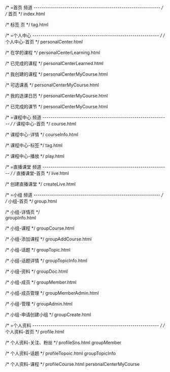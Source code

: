 /* =首页 频道
-------------------------------------------------------------- */
/* 首页 */
index.html

/* 标签 页 */
tag.html

/* =个人中心
-------------------------------------------------------------- */
/* 个人中心-首页 */
personalCenter.html

/* 在学的课程 */
personalCenterLearning.html

/* 已完成的课程 */
personalCenterLearned.html

/* 我创建的课程 */
personalCenterMyCourse.html

/* 可选课表 */
personalCenterMyCourse.html

/* 我的选课日历 */
personalCenterMyCourse.html

/* 已完成的课节 */
personalCenterMyCourse.html


/* =课程中心 频道
-------------------------------------------------------------- */
/* 课程中心-首页 */
course.html

/* 课程中心-详情 */
courseInfo.html

/* 课程中心-标签 */
tag.html

/* 课程中心-播放 */
play.html



/* =直播课堂 频道
-------------------------------------------------------------- */
/* 直播课堂-首页 */
live.html

/* 创建直播课堂 */
createLive.html



/* =小组 频道
-------------------------------------------------------------- */
/* 小组-首页 */
group.html

/* 小组-详情页 */    
groupInfo.html

/* 小组-课程 */
groupCourse.html

/* 小组-添加课程 */
groupAddCourse.html

/* 小组-话题 */
groupTopic.html

/* 小组-话题详情 */
groupTopicInfo.html

/* 小组-资料 */
groupDoc.html

/* 小组-成员 */
groupMember.html

/* 小组-成员管理 */
groupMemberAdmin.html

/* 小组-管理 */
groupAdmin.html

/* 小组-申请创建小组 */
groupCreate.html



/* =个人资料
-------------------------------------------------------------- */
/* 个人资料-首页 */
profile.html   

/* 个人资料-关注、粉丝 */
profileSns.html    groupMember

/* 个人资料-话题 */
profileTopoic.html    groupTopicInfo

/* 个人资料-课程 */
profileCourse.html     personalCenterMyCourse


